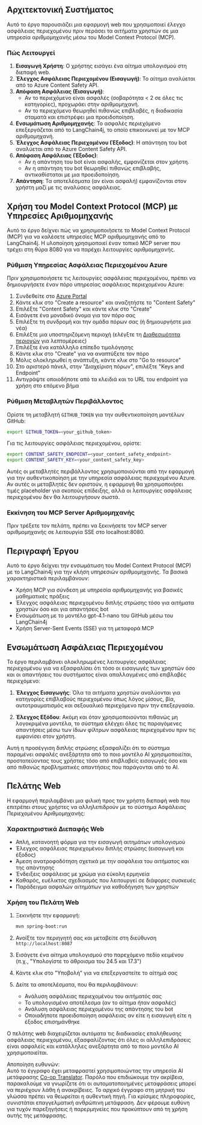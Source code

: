 <!--
CO_OP_TRANSLATOR_METADATA:
{
  "original_hash": "e5ea5e7582f70008ea9bec3b3820f20a",
  "translation_date": "2025-05-17T14:26:43+00:00",
  "source_file": "04-PracticalImplementation/samples/java/containerapp/README.md",
  "language_code": "el"
}
-->
## Αρχιτεκτονική Συστήματος

Αυτό το έργο παρουσιάζει μια εφαρμογή web που χρησιμοποιεί έλεγχο ασφάλειας περιεχομένου πριν περάσει τα αιτήματα χρηστών σε μια υπηρεσία αριθμομηχανής μέσω του Model Context Protocol (MCP).

### Πώς Λειτουργεί

1. **Εισαγωγή Χρήστη**: Ο χρήστης εισάγει ένα αίτημα υπολογισμού στη διεπαφή web.
2. **Έλεγχος Ασφάλειας Περιεχομένου (Εισαγωγή)**: Το αίτημα αναλύεται από το Azure Content Safety API.
3. **Απόφαση Ασφάλειας (Εισαγωγή)**:
   - Αν το περιεχόμενο είναι ασφαλές (σοβαρότητα < 2 σε όλες τις κατηγορίες), προχωράει στην αριθμομηχανή.
   - Αν το περιεχόμενο θεωρηθεί πιθανώς επιβλαβές, η διαδικασία σταματά και επιστρέφει μια προειδοποίηση.
4. **Ενσωμάτωση Αριθμομηχανής**: Το ασφαλές περιεχόμενο επεξεργάζεται από το LangChain4j, το οποίο επικοινωνεί με τον MCP αριθμομηχανή.
5. **Έλεγχος Ασφάλειας Περιεχομένου (Έξοδος)**: Η απάντηση του bot αναλύεται από το Azure Content Safety API.
6. **Απόφαση Ασφάλειας (Έξοδος)**:
   - Αν η απάντηση του bot είναι ασφαλής, εμφανίζεται στον χρήστη.
   - Αν η απάντηση του bot θεωρηθεί πιθανώς επιβλαβής, αντικαθίσταται με μια προειδοποίηση.
7. **Απάντηση**: Τα αποτελέσματα (αν είναι ασφαλή) εμφανίζονται στον χρήστη μαζί με τις αναλύσεις ασφάλειας.

## Χρήση του Model Context Protocol (MCP) με Υπηρεσίες Αριθμομηχανής

Αυτό το έργο δείχνει πώς να χρησιμοποιήσετε το Model Context Protocol (MCP) για να καλέσετε υπηρεσίες MCP αριθμομηχανής από το LangChain4j. Η υλοποίηση χρησιμοποιεί έναν τοπικό MCP server που τρέχει στη θύρα 8080 για να παρέχει λειτουργίες αριθμομηχανής.

### Ρύθμιση Υπηρεσίας Ασφάλειας Περιεχομένου Azure

Πριν χρησιμοποιήσετε τις λειτουργίες ασφάλειας περιεχομένου, πρέπει να δημιουργήσετε έναν πόρο υπηρεσίας ασφάλειας περιεχομένου Azure:

1. Συνδεθείτε στο [Azure Portal](https://portal.azure.com)
2. Κάντε κλικ στο "Create a resource" και αναζητήστε το "Content Safety"
3. Επιλέξτε "Content Safety" και κάντε κλικ στο "Create"
4. Εισάγετε ένα μοναδικό όνομα για τον πόρο σας
5. Επιλέξτε τη συνδρομή και την ομάδα πόρων σας (ή δημιουργήστε μια νέα)
6. Επιλέξτε μια υποστηριζόμενη περιοχή (ελέγξτε τη [Διαθεσιμότητα περιοχών](https://azure.microsoft.com/en-us/global-infrastructure/services/?products=cognitive-services) για λεπτομέρειες)
7. Επιλέξτε ένα κατάλληλο επίπεδο τιμολόγησης
8. Κάντε κλικ στο "Create" για να αναπτύξετε τον πόρο
9. Μόλις ολοκληρωθεί η ανάπτυξη, κάντε κλικ στο "Go to resource"
10. Στο αριστερό πάνελ, στην "Διαχείριση πόρων", επιλέξτε "Keys and Endpoint"
11. Αντιγράψτε οποιοδήποτε από τα κλειδιά και το URL του endpoint για χρήση στο επόμενο βήμα

### Ρύθμιση Μεταβλητών Περιβάλλοντος

Ορίστε τη μεταβλητή `GITHUB_TOKEN` για την αυθεντικοποίηση μοντέλων GitHub:
```sh
export GITHUB_TOKEN=<your_github_token>
```

Για τις λειτουργίες ασφάλειας περιεχομένου, ορίστε:
```sh
export CONTENT_SAFETY_ENDPOINT=<your_content_safety_endpoint>
export CONTENT_SAFETY_KEY=<your_content_safety_key>
```

Αυτές οι μεταβλητές περιβάλλοντος χρησιμοποιούνται από την εφαρμογή για την αυθεντικοποίηση με την υπηρεσία ασφάλειας περιεχομένου Azure. Αν αυτές οι μεταβλητές δεν οριστούν, η εφαρμογή θα χρησιμοποιήσει τιμές placeholder για σκοπούς επίδειξης, αλλά οι λειτουργίες ασφάλειας περιεχομένου δεν θα λειτουργήσουν σωστά.

### Εκκίνηση του MCP Server Αριθμομηχανής

Πριν τρέξετε τον πελάτη, πρέπει να ξεκινήσετε τον MCP server αριθμομηχανής σε λειτουργία SSE στο localhost:8080.

## Περιγραφή Έργου

Αυτό το έργο δείχνει την ενσωμάτωση του Model Context Protocol (MCP) με το LangChain4j για την κλήση υπηρεσιών αριθμομηχανής. Τα βασικά χαρακτηριστικά περιλαμβάνουν:

- Χρήση MCP για σύνδεση με υπηρεσία αριθμομηχανής για βασικές μαθηματικές πράξεις
- Έλεγχος ασφάλειας περιεχομένου διπλής στρώσης τόσο για αιτήματα χρηστών όσο και για απαντήσεις bot
- Ενσωμάτωση με το μοντέλο gpt-4.1-nano του GitHub μέσω του LangChain4j
- Χρήση Server-Sent Events (SSE) για τη μεταφορά MCP

## Ενσωμάτωση Ασφάλειας Περιεχομένου

Το έργο περιλαμβάνει ολοκληρωμένες λειτουργίες ασφάλειας περιεχομένου για να εξασφαλίσει ότι τόσο οι εισαγωγές των χρηστών όσο και οι απαντήσεις του συστήματος είναι απαλλαγμένες από επιβλαβές περιεχόμενο:

1. **Έλεγχος Εισαγωγής**: Όλα τα αιτήματα χρηστών αναλύονται για κατηγορίες επιβλαβούς περιεχομένου όπως λόγος μίσους, βία, αυτοτραυματισμός και σεξουαλικό περιεχόμενο πριν την επεξεργασία.

2. **Έλεγχος Εξόδου**: Ακόμη και όταν χρησιμοποιούνται πιθανώς μη λογοκριμένα μοντέλα, το σύστημα ελέγχει όλες τις παραγόμενες απαντήσεις μέσω των ίδιων φίλτρων ασφάλειας περιεχομένου πριν τις εμφανίσει στον χρήστη.

Αυτή η προσέγγιση διπλής στρώσης εξασφαλίζει ότι το σύστημα παραμένει ασφαλές ανεξάρτητα από το ποιο μοντέλο AI χρησιμοποιείται, προστατεύοντας τους χρήστες τόσο από επιβλαβείς εισαγωγές όσο και από πιθανώς προβληματικές απαντήσεις που παράγονται από το AI.

## Πελάτης Web

Η εφαρμογή περιλαμβάνει μια φιλική προς τον χρήστη διεπαφή web που επιτρέπει στους χρήστες να αλληλεπιδρούν με το σύστημα Ασφάλειας Περιεχομένου Αριθμομηχανής:

### Χαρακτηριστικά Διεπαφής Web

- Απλή, κατανοητή φόρμα για την εισαγωγή αιτημάτων υπολογισμού
- Έλεγχος ασφάλειας περιεχομένου διπλής στρώσης (εισαγωγή και έξοδος)
- Άμεση ανατροφοδότηση σχετικά με την ασφάλεια του αιτήματος και της απάντησης
- Ένδειξεις ασφάλειας με χρώμα για εύκολη ερμηνεία
- Καθαρός, ευέλικτος σχεδιασμός που λειτουργεί σε διάφορες συσκευές
- Παράδειγμα ασφαλών αιτημάτων για καθοδήγηση των χρηστών

### Χρήση του Πελάτη Web

1. Ξεκινήστε την εφαρμογή:
   ```sh
   mvn spring-boot:run
   ```

2. Ανοίξτε τον περιηγητή σας και μεταβείτε στη διεύθυνση `http://localhost:8087`

3. Εισάγετε ένα αίτημα υπολογισμού στο παρεχόμενο πεδίο κειμένου (π.χ., "Υπολογίστε το άθροισμα του 24.5 και 17.3")

4. Κάντε κλικ στο "Υποβολή" για να επεξεργαστείτε το αίτημά σας

5. Δείτε τα αποτελέσματα, που θα περιλαμβάνουν:
   - Ανάλυση ασφάλειας περιεχομένου του αιτήματός σας
   - Το υπολογισμένο αποτέλεσμα (αν το αίτημα ήταν ασφαλές)
   - Ανάλυση ασφάλειας περιεχομένου της απάντησης του bot
   - Οποιαδήποτε προειδοποίηση ασφάλειας αν είτε η εισαγωγή είτε η έξοδος επισημάνθηκε

Ο πελάτης web διαχειρίζεται αυτόματα τις διαδικασίες επαλήθευσης ασφάλειας περιεχομένου, εξασφαλίζοντας ότι όλες οι αλληλεπιδράσεις είναι ασφαλείς και κατάλληλες ανεξάρτητα από το ποιο μοντέλο AI χρησιμοποιείται.

Αποποίηση ευθυνών:  
Αυτό το έγγραφο έχει μεταφραστεί χρησιμοποιώντας την υπηρεσία AI μετάφρασης [Co-op Translator](https://github.com/Azure/co-op-translator). Παρόλο που επιδιώκουμε την ακρίβεια, παρακαλούμε να γνωρίζετε ότι οι αυτοματοποιημένες μεταφράσεις μπορεί να περιέχουν λάθη ή ανακρίβειες. Το αρχικό έγγραφο στη μητρική του γλώσσα πρέπει να θεωρείται η αυθεντική πηγή. Για κρίσιμες πληροφορίες, συνιστάται επαγγελματική ανθρώπινη μετάφραση. Δεν φέρουμε ευθύνη για τυχόν παρεξηγήσεις ή παρερμηνείες που προκύπτουν από τη χρήση αυτής της μετάφρασης.